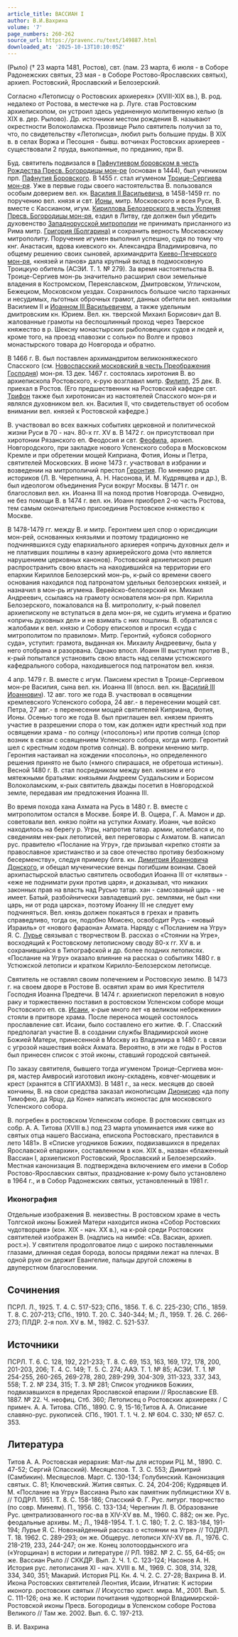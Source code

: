 ```yaml
---
article_title: ВАССИАН I
author: В.И.Вахрина
volume: '7'
page_numbers: 260-262
source_url: https://pravenc.ru/text/149887.html
downloaded_at: '2025-10-13T10:10:05Z'
---
```


(Рыло) († 23 марта 1481, Ростов), свт. (пам. 23 марта, 6 июля - в Соборе Радонежских святых, 23 мая - в Соборе Ростово-Ярославских святых), архиеп. Ростовский, Ярославский и Белозерский.

Согласно «Летописцу о Ростовских архиереях» (XVIII-XIX вв.), В. род. недалеко от Ростова, в местечке на р. Луге. став Ростовским архиепископом, он устроил здесь уединенную молитвенную келью (в XIX в. дер. Рылово). Др. источники местом рождения В. называют окрестности Волоколамска. Прозвище Рыло святитель получил за то, что, по свидетельству «Летописца», любил рыть большие пруды. В XIX в. в селах Воржа и Песошня - бывш. вотчинах Ростовских архиереев - существовали 2 пруда, выкопанные, по преданию, при В.

Буд. святитель подвизался в [Пафнутиевом боровском в честь Рождества Пресв. Богородицы мон-ре](<https://pravenc.ru/text/Пафнутиевом боровском в честь Рождества Пресв  Богородицы мон-ре.html>) (основан в 1444), был учеником прп. [Пафнутия Боровского](<https://pravenc.ru/text/Пафнутия Боровского.html>). В 1455 г. стал игуменом [Троице-Сергиева мон-ря](<https://pravenc.ru/text/Троице-Сергиева лавра.html>). Уже в первые годы своего настоятельства В. пользовался особым доверием вел. кн. [Василия II Васильевича](<https://pravenc.ru/text/Василий II Васильевич.html>), в 1458-1459 гг. по поручению вел. князя и свт. [Ионы,](<https://pravenc.ru/text/Ионы .html>) митр. Московского и всея Руси, В. вместе с Кассианом, игум. [Кириллова Белозерского в честь Успения Пресв. Богородицы мон-ря,](<https://pravenc.ru/text/Кириллова Белозерского в честь Успения Пресв  Богородицы мон-ря .html>) ездил в Литву, где должен был убедить духовенство [Западнорусской митрополии](<https://pravenc.ru/text/Западнорусская митрополия.html>) не принимать присланного из Рима митр. [Григория (Болгарина)](<https://pravenc.ru/text/Григория (Болгарина).html>) и сохранить верность Московскому митрополиту. Поручение игумен выполнил успешно, судя по тому что кнг. Анастасия, вдова киевского кн. Александра Владимировича, по общему решению своих сыновей, архимандрита [Киево-Печерского мон-ря](<https://pravenc.ru/text/Киево-Печерская лавра.html>), «князей и панов» дала крупный вклад в подмосковную Троицкую обитель (АСЭИ. Т. 1. № 279). За время настоятельства В. Троице-Сергиев мон-рь значительно расширил свои земельные владения в Костромском, Переяславском, Дмитровском, Угличском, Бежецком, Московском уездах. Сохранилось большое число тарханных и несудимых, льготных оброчных грамот, данных обители вел. князьями Василием II и [Иоанном III Васильевичем](<https://pravenc.ru/text/Иоанн III Васильевич.html>), а также удельным дмитровским кн. Юрием. Вел. кн. тверской Михаил Борисович дал В. жалованные грамоты на беспошлинный проход через Тверское княжество в р. Шексну монастырских рыболовецких судов и людей и, кроме того, на проезд «павозки с солью» по Волге и провоз монастырского товара до Новгорода и обратно.

В 1466 г. В. был поставлен архимандритом великокняжеского Спасского (см. [Новоспасский московский в честь Преображения Господня](<https://pravenc.ru/text/Новоспасский московский в честь Преображения Господня.html>)) мон-ря. 13 дек. 1467 г. состоялась хиротония В. во архиепископа Ростовского, к-рую возглавил митр. [Филипп](https://pravenc.ru/text/Филипп.html), 25 дек. В. приехал в Ростов. (Его предшественник на Ростовской кафедре свт. [Трифон](https://pravenc.ru/text/Трифон.html) также был хиротонисан из настоятелей Спасского мон-ря и являлся духовником вел. кн. Василия II, что свидетельствует об особом внимании вел. князей к Ростовской кафедре.)

В. участвовал во всех важных событиях церковной и политической жизни Руси в 70 - нач. 80-х гг. XV в. В 1472 г. он присутствовал при хиротонии Рязанского еп. Феодосия и свт. [Феофила](https://pravenc.ru/text/Феофил.html), архиеп. Новгородского, при закладке нового Успенского собора в Московском Кремле и при обретении мощей Киприана, Фотия, Ионы и Петра, святителей Московских. В июне 1473 г. участвовал в избрании и возведении на митрополичий престол [Геронтия](https://pravenc.ru/text/Геронтия.html). По мнению ряда историков (Л. В. Черепнина, А. Н. Насонова, И. М. Кудрявцева и др.), В. был идеологом объединения Руси вокруг Москвы. В 1471 г. он благословил вел. кн. Иоанна III на поход против Новгорода. Очевидно, не без помощи В. в 1474 г. вел. кн. Иоанн приобрел 2-ю часть Ростова, тем самым окончательно присоединив Ростовское княжество к Москве.

В 1478-1479 гг. между В. и митр. Геронтием шел спор о юрисдикции мон-рей, основанных князьями и поэтому традиционно не подчинявшихся суду епархиального архиерея «опричь духовных дел» и не плативших пошлины в казну архиерейского дома (что является нарушением церковных канонов). Ростовский архиепископ решил распространить свою власть на находившийся на территории его епархии Кириллов Белозерский мон-рь, к-рый со времени своего основания находился под патронатом удельных белозерских князей, и назначил в мон-рь игумена. Верейско-белозерский кн. Михаил Андреевич, ссылаясь на грамоту основателя мон-ря прп. Кирилла Белозерского, пожаловался на В. митрополиту, к-рый повелел архиепископу не вступаться в дела мон-ря, не судить игумена и братию «опричь духовных дел» и не взимать с них пошлины. В. обратился с жалобами к вел. князю и Собору епископов и просил «суда с митрополитом по правилом». Митр. Геронтий, «убояся соборного суда», уступил: грамота, выданная кн. Михаилу Андреевичу, была у него отобрана и разорвана. Однако впосл. Иоанн III выступил против В., к-рый попытался установить свою власть над селами устюжского кафедрального собора, находившегося под патронатом вел. князя.

4 апр. 1479 г. В. вместе с игум. Паисием крестил в Троице-Сергиевом мон-ре Василия, сына вел. кн. Иоанна III (впосл. вел. кн. [Василий III Иоаннович](<https://pravenc.ru/text/Василий III Иоаннович.html>)). 12 авг. того же года В. участвовал в освящении кремлевского Успенского собора, 24 авг.- в перенесении мощей свт. Петра, 27 авг.- в перенесении мощей святителей Киприана, Фотия, Ионы. Осенью того же года В. был приглашен вел. князем принять участие в разрешении спора о том, как должен идти крестный ход при освящении храма - по солнцу («посолонь») или против солнца (спор возник в связи с освящением Успенского собора, когда митр. Геронтий шел с крестным ходом против солнца). В. вопреки мнению митр. Геронтия настаивал на хождении «посолонь», но определенного решения принято не было («много спирашася, не обретоша истины»). Весной 1480 г. В. стал посредником между вел. князем и его мятежными братьями: князьями Андреем Суздальским и Борисом Волоколамским, к-рых святитель дважды посетил в Новгородской земле, передавая им предложения Иоанна III.

Во время похода хана Ахмата на Русь в 1480 г. В. вместе с митрополитом остался в Москве. Бояре И. В. Ощера, Г. А. Мамон и др. советовали вел. князю пойти на уступки Ахмату. Иоанн, чье войско находилось на берегу р. Угры, напротив татар. армии, колебался и, по сведениям нек-рых летописей, вел переговоры с Ахматом. В. написал рус. правителю «Послание на Угру», где призывал «крепко стояти за православное христианство и за свое отечество противу безбожному бесерменству», следуя примеру блгв. кн. [Димитрия Иоанновича Донского](<https://pravenc.ru/text/Димитрия Иоанновича Донского.html>), и обещал мученические венцы погибшим воинам. Своей архипастырской властью святитель освободил Иоанна III от «клятвы» - «еже не поднимати руки против царя», и доказывал, что никаких законных прав на власть над Русью татар. хан - самозваный царь - не имеет. Батый, разбойнически завладевший рус. землями, не был «ни царь, ни от рода царска», поэтому Иоанну III не следует ему подчиняться. Вел. князь должен покаяться в грехах и править справедливо, тогда он, подобно Моисею, освободит Русь - «новый Израиль» от «нового фараона» Ахмата. Наряду с «Посланием на Угру» Я. С. [Лурье](https://pravenc.ru/text/Лурье.html) связывал с творчеством В. рассказ о «Стоянии на Угре», восходящий к Ростовскому летописному своду 80-х гг. XV в. и сохранившийся в Типографской и др. более поздних летописях. «Послание на Угру» оказало влияние на рассказ о событиях 1480 г. в Устюжской летописи и кратком Кирилло-Белозерском летописце.

Святитель не оставлял своим попечением и Ростовскую землю. В 1473 г. на своем дворе в Ростове В. освятил храм во имя Крестителя Господня Иоанна Предтечи. В 1474 г. архиепископ переложил в новую раку и торжественно поставил в ростовском Успенском соборе мощи Ростовского еп. св. [Исаии](https://pravenc.ru/text/Исаия.html), к-рые много лет «в великом небрежении» стояли в притворе храма. После переноса мощей состоялось прославление свт. Исаии, было составлено его житие. Ф. Г. Спасский предполагал участие В. в создании службы Владимирской иконе Божией Матери, принесенной в Москву из Владимира в 1480 г. в связи с угрозой нашествия войск Ахмата. Вероятно, в эти же годы в Ростов был принесен список с этой иконы, ставший городской святыней.

По заказу святителя, бывшего тогда игуменом Троице-Сергиева мон-ря, мастер Амвросий изготовил икону-складень, ковчег-мощевик и крест (хранятся в СПГИАХМЗ). В 1481 г., за неск. месяцев до своей кончины, В. на свои средства заказал иконописцам [Дионисию](https://pravenc.ru/text/Дионисий.html) «да попу Тимофею, да Ярцу, да Коне» написать иконостас для московского Успенского собора.

В. погребен в ростовском Успенском соборе. В ростовских святцах из собр. А. А. Титова (XVIII в.) под 23 марта упоминается имя «иже во святых отца нашего Вассиана, епископа Ростовскаго, преставился в лето 1481». В «Списке угодников Божиих, подвизавшихся в пределах Ярославской епархии», составленном в кон. XIX в., назван «блаженный Вассиан I, архиепископ Ростовский, Ярославский и Белоезерский». Местная канонизация В. подтверждена включением его имени в Собор Ростово-Ярославских святых, празднование к-рому было установлено в 1964 г., и в Собор Радонежских святых, установленный в 1981 г.

### Иконография

Отдельные изображения В. неизвестны. В ростовском храме в честь Толгской иконы Божией Матери находится икона «Собор Ростовских чудотворцев» (кон. XIX - нач. XX в.), на к-рой среди Ростовских святителей изображен В. (надпись на нимбе: «Св. Васиан, архиеп. рост.»). У святителя продолговатое лицо с широко поставленными глазами, длинная седая борода, волосы прядями лежат на плечах. В одной руке он держит Евангелие, пальцы другой сложены в двуперстном благословении.

## Сочинения

ПСРЛ. Л., 1925. Т. 4. С. 517-523; СПб., 1856. Т. 6. С. 225-230; СПб., 1859. Т. 8. С. 207-213; СПб., 1910. Т. 20. С. 340-344; М.; Л., 1959. Т. 26. С. 266-273; ПЛДР. 2-я пол. XV в. М., 1982. С. 521-537.

## Источники

ПСРЛ. Т. 6. С. 128, 192, 221-233; Т. 8. С. 69, 153, 163, 169, 172, 178, 200, 201-203, 206; Т. 4. С. 149; Т. 5. С. 274; ААЭ. Т. 1. № 85; АСЭИ. Т. 1. № 254-255, 260-265, 269-278, 280, 289-299, 304-309, 311-323, 337, 343, 558; Т. 2. № 234, 315; Т. 3. № 281; Список угодников Божиих, подвизавшихся в пределах Ярославской епархии // Ярославские ЕВ. 1887. № 22. Ч. неофиц. Стб. 360; Летописец о Ростовских архиереях / С примеч. А. А. Титова. СПб., 1890. С. 9, 15-16;Титов А. А. Описание славяно-рус. рукописей. СПб., 1901. Т. 1. Ч. 2. № 604. С. 330; № 657. С. 353.

## Литература

Титов А. А. Ростовская иерархия: Мат-лы для истории РЦ. М., 1890. С. 47-52; Сергий (Спасский). Месяцеслов. Т. 3. С. 553; Димитрий (Самбикин). Месяцеслов. Март. С. 130-134; Голубинский. Канонизация святых. С. 81; Ключевский. Жития святых. С. 24, 204-206; Кудрявцев И. М. «Послание на Угру» Вассиана Рыло как памятник публицистики XV в. // ТОДРЛ. 1951. Т. 8. С. 158-186; Спасский Ф. Г. Рус. литург. творчество (по совр. Минеям). П., 1956. С. 133-134; Черепнин Л. В. Образование Рус. централизованного гос-ва в XIV-XV вв. М., 1960. С. 882; он же. Рус. феодальные архивы. М.; Л., 1948-1954. Т. 1. С. 180; Т. 2. С. 183-184, 191-194; Лурье Я. С. Новонайденный рассказ о «стоянии на Угре» // ТОДРЛ. Т. 18. 1962. С. 289-293; он же. Общерус. летописи XIV-XV вв. Л., 1976. С. 218-219, 233, 244-247; он же. Конец золотоордынского ига («Угорщина») в истории и литературе // РЛ. 1982. № 2. С. 55, 64-65; он же. Вассиан Рыло // СККДР. Вып. 2. Ч. 1. С. 123-124; Насонов А. Н. История рус. летописания XI - нач. XVIII в. М., 1969. С. 308, 314, 328, 334, 340, 351; Макарий. История РЦ. Кн. 4. Ч. 2. С. 27-28; Вахрина В. И. Икона Ростовских святителей Леонтия, Исаии, Игнатия: К истории иконогр. ростовских святых // Искусство христ. мира. М., 2001. Вып. 5. С. 111-126; она же. К истории почитания чудотворной Владимирской-Ростовской иконы Пресв. Богородицы в Успенском соборе Ростова Великого // Там же. 2002. Вып. 6. С. 197-213.

В.   И.   Вахрина
